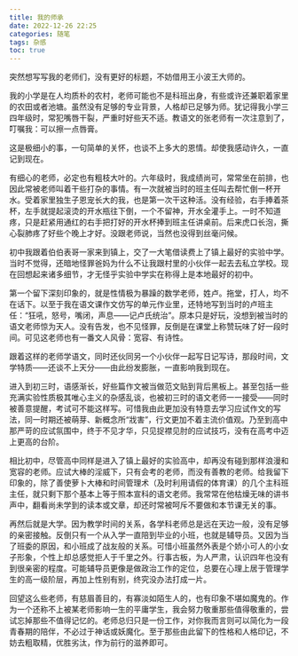 ```yaml
---
title: 我的师承
date: 2022-12-26 22:25
categories: 随笔
tags: 杂感
toc: true
---
```


突然想写写我的老师们，没有更好的标题，不妨借用王小波王大师的。

我的小学是在人均质朴的农村，老师可能也不是科班出身，有些或许还兼职着家里的农田或者池塘。虽然没有足够的专业背景，人格却已足够为师。犹记得我小学三四年级时，常犯嘴唇干裂，严重时好些天不适。教语文的张老师有一次注意到了，叮嘱我：可以擦一点唇膏。

这是极细小的事，一句简单的关怀，也谈不上多大的恩情。却使我感动许久，一直记到现在。

有细心的老师，必定也有粗枝大叶的。六年级时，我成绩尚可，常常坐在前排，也因此常被老师叫着干些打杂的事情。有一次就被当时的班主任叫去帮忙倒一杯开水。受着家里独生子恩宠长大的我，也是第一次干这种活。没有经验，右手捧着茶杯，左手就提起滚烫的开水瓶往下倒，一个不留神，开水全灌手上。一时不知道疼，只是赶紧用通红的右手把打好的开水杯捧到班主任讲桌前。后来虎口长泡，撕心裂肺疼了好些个晚上才好。没跟老师说，当然也没得到丝毫问候。

初中我跟着伯伯表哥一家来到镇上，交了一大笔借读费上了镇上最好的实验中学。当时不觉得，还暗地怪罪爸妈为什么不让我跟村里的小伙伴一起去去私立学校。现在回想起来诸多细节，才无怪乎实验中学实在称得上是本地最好的初中。

第一个留下深刻印象的，就是性情极为暴躁的数学老师，姓卢。拖堂，打人，均不在话下。以至于我在语文课作文仿写的单元作业里，还特地写到当时的卢班主任：“狂吼，怒号，嘴闭，声息——记卢氏统治”。原本只是好玩，没想到被当时的语文老师惊为天人。没有告发，也不见怪罪，反倒是在课堂上称赞玩味了好一段时间。可见这老师也有一番文人风骨：宽容、有诗性。

跟着这样的老师学语文，同时还伙同另一个小伙伴一起写日记写诗，那段时间，文学特质——还谈不上天分——由此纷发膨胀，一直影响我到现在。

进入到初三时，语感渐长，好些篇作文被当做范文贴到背后黑板上。甚至包括一些充满实验性质极其唯心主义的杂感乱谈，也被初三时的语文老师一一接受——同时被善意提醒，考试可不能这样写。可惜我由此更加没有特意去学习应试作文的写法，同一时期还被萌芽、新概念所“戕害”，行文更加不着主流价值观。乃至到高中那严苛的应试氛围中，终于不见才华，只见捉襟见肘的应试技巧，没有在高考中迈上更高的台阶。

相比初中，尽管高中同样是进入了镇上最好的实验高中，却再没有碰到那样浪漫和宽容的老师。应试大棒的淫威下，只有会考的老师，而没有善教的老师。给我留下印象的，除了善使萝卜大棒和时间管理术（及时利用请假的体育课）的几个主科班主任，就只剩下那个基本上等于照本宣科的语文老师。我常常在他枯燥无味的讲书声中，翻看尚未学到的读本或文章，却还时常被呵斥不要做和本节课无关的事。

再然后就是大学。因为教学时间的关系，各学科老师总是远在天边一般，没有足够的亲密接触。反倒只有一个从入学一直陪到毕业的小班，也就是辅导员。又因为当了班委的原因，和小班成了战友般的关系。可惜小班虽然外表是个娇小可人的小女子形象，个性上却总感觉拒人于千里之外。行事古板，为人严肃，认识四年也没有到很亲密的程度。可能辅导员更像是做政治工作的定位，总要在心理上居于管理学生的高一级阶层，再加上性别有别，终究没办法打成一片。

回望这么些老师，有慈眉善目的，有寡淡如陌生人的，也有印象不堪如魔鬼的。作为一个还称不上被某老师影响一生的平庸学生，我会努力敬重那些值得敬重的，尝试忘掉那些不值得记忆的。老师总归只是一份工作，对你我而言则可以简化为一段青春期的陪伴，不必过于神话或妖魔化。至于那些由此留下的性格和人格印记，不妨去粗取精，优胜劣汰，作为前行的滋养即可。